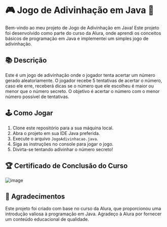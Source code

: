 # 🎮 Jogo de Adivinhação em Java 🧩

Bem-vindo ao meu projeto de Jogo de Adivinhação em Java! Este projeto foi desenvolvido como parte do curso da Alura, onde aprendi os conceitos básicos de programação em Java e implementei um simples jogo de adivinhação.

## 📚 Descrição
Este é um jogo de adivinhação onde o jogador tenta acertar um número gerado aleatoriamente. O jogador recebe 5 tentativas de acertar o número, caso ele erre, receberá dicas se o número que ele escolheu é maior ou menor que o número secreto. O objetivo é acertar o número com o menor número possível de tentativas.

## 🕹️ Como Jogar
1. Clone este repositório para a sua máquina local.
2. Abra o projeto em sua IDE Java preferida.
3. Execute o arquivo `JogoAdivinhacao.java`.
4. Siga as instruções no console para jogar o jogo.
5. Divirta-se tentando adivinhar o número secreto!
   

## 🏆 Certificado de Conclusão do Curso
![image](https://github.com/Ticami/JogodeAdivinhacao/assets/113878195/2306d24a-4375-4611-b79c-70a3b8c849bb)


## 🙏 Agradecimentos
Este projeto foi criado com base no curso da Alura, que proporcionou uma introdução valiosa à programação em Java. Agradeço à Alura por fornecer um conteúdo educacional de qualidade.
